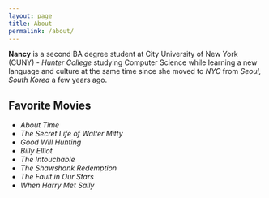 ```yaml
---
layout: page
title: About
permalink: /about/
---
```


**Nancy** is a second BA degree student at City University of New York (CUNY) - _Hunter College_ studying Computer Science while learning a new language and culture at the same time since she moved to _NYC_ from _Seoul, South Korea_ a few years ago.

## Favorite Movies
  * _About Time_
  * _The Secret Life of Walter Mitty_
  * _Good Will Hunting_
  * _Billy Elliot_
  * _The Intouchable_
  * _The Shawshank Redemption_
  * _The Fault in Our Stars_ 
  * _When Harry Met Sally_        

